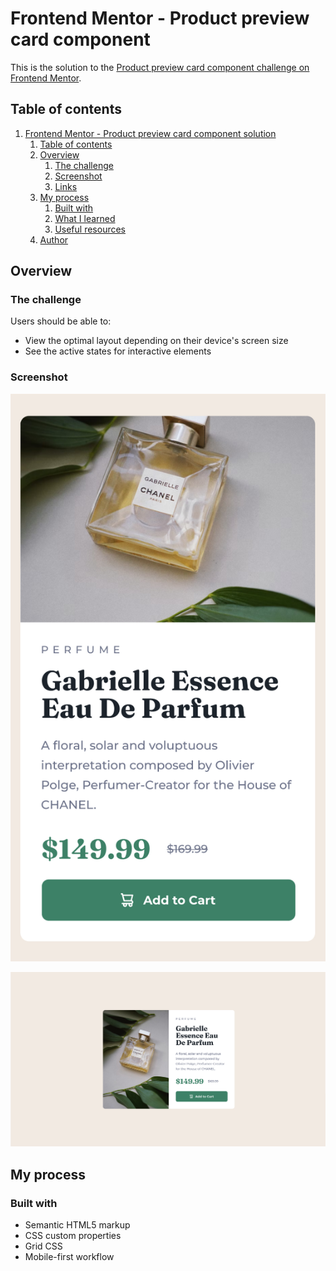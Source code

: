 # Frontend Mentor - Product preview card component

This is the solution to the [Product preview card component challenge on Frontend Mentor](https://www.frontendmentor.io/challenges/product-preview-card-component-GO7UmttRfa).

## Table of contents

1. [Frontend Mentor - Product preview card component solution](#frontend-mentor---product-preview-card-component-solution)
   1. [Table of contents](#table-of-contents)
   2. [Overview](#overview)
      1. [The challenge](#the-challenge)
      2. [Screenshot](#screenshot)
      3. [Links](#links)
   3. [My process](#my-process)
      1. [Built with](#built-with)
      2. [What I learned](#what-i-learned)
      3. [Useful resources](#useful-resources)
   4. [Author](#author)

## Overview

### The challenge

Users should be able to:

- View the optimal layout depending on their device's screen size
- See the active states for interactive elements

### Screenshot

![Mobile view](./design/design-mobile.png)

![Desktop view](./design/design-desktop.png)

## My process

### Built with

- Semantic HTML5 markup
- CSS custom properties
- Grid CSS
- Mobile-first workflow
